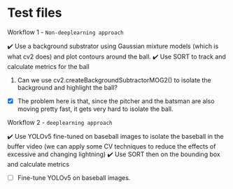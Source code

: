 # Test files

Workflow 1 - `Non-deeplearning approach`

✔️ Use a background substrator using Gaussian mixture models (which is what cv2 does) and plot contours around the ball.
✔️ Use SORT to track and calculate metrics for the ball

1. Can we use cv2.createBackgroundSubtractorMOG2() to isolate the background and highlight the ball?

- [x] The problem here is that, since the pitcher and the batsman are also moving pretty fast, it gets very hard to isolate the ball.

Workflow 2 - `deeplearning approach`

✔️ Use YOLOv5 fine-tuned on baseball images to isolate the baseball in the buffer video (we can apply some CV techniques to reduce the effects of excessive and changing lightning)
✔️ Use SORT then on the bounding box and calculate metrics

- [ ] Fine-tune YOLOv5 on baseball images.